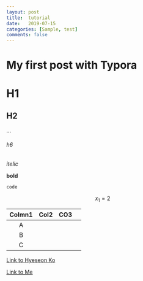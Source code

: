 ```yaml
---
layout: post
title:  tutorial
date:   2019-07-15
categories: [Sample, test]
comments: false
---
```




# My first post with Typora



# H1

## H2

...

###### h6

*itelic*

**bold**

`code`

$$x_1 = 2$$

| Colmn1 | Col2 | CO3  |      |
| :----: | ---- | ---- | ---- |
|   A    |      |      |      |
|   B    |      |      |      |
|   C    |      |      |      |

[Link to Hyeseon Ko](https://hyeseonko.github.io)

[Link to Me](https://daehyun-bae.github.io/)

